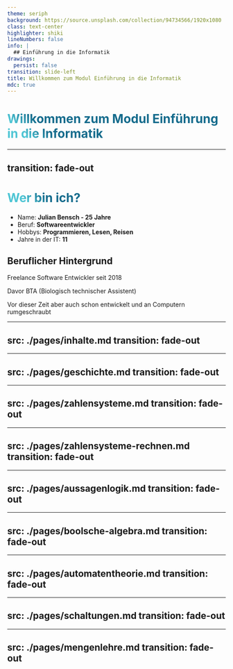 ```yaml
---
theme: seriph
background: https://source.unsplash.com/collection/94734566/1920x1080
class: text-center
highlighter: shiki
lineNumbers: false
info: |
  ## Einführung in die Informatik
drawings:
  persist: false
transition: slide-left
title: Willkommen zum Modul Einführung in die Informatik
mdc: true
---
```


# Willkommen zum Modul Einführung in die Informatik

---
transition: fade-out
---

# Wer bin ich?

- Name: **Julian Bensch - 25 Jahre**
- Beruf: **Softwareentwickler**
- Hobbys: **Programmieren, Lesen, Reisen**
- Jahre in der IT: **11**

## Beruflicher Hintergrund
Freelance Software Entwickler seit 2018

Davor BTA (Biologisch technischer Assistent)

Vor dieser Zeit aber auch schon entwickelt und an Computern rumgeschraubt

<style>
h1 {
  background-color: #2B90B6;
  background-image: linear-gradient(45deg, #4EC5D4 10%, #146b8c 20%);
  background-size: 100%;
  -webkit-background-clip: text;
  -moz-background-clip: text;
  -webkit-text-fill-color: transparent;
  -moz-text-fill-color: transparent;
}
</style>

---
src: ./pages/inhalte.md
transition: fade-out
---

---
src: ./pages/geschichte.md
transition: fade-out
---

---
src: ./pages/zahlensysteme.md
transition: fade-out
---

---
src: ./pages/zahlensysteme-rechnen.md
transition: fade-out
---

---
src: ./pages/aussagenlogik.md
transition: fade-out
---

---
src: ./pages/boolsche-algebra.md
transition: fade-out
---

---
src: ./pages/automatentheorie.md
transition: fade-out
---

---
src: ./pages/schaltungen.md
transition: fade-out
---

---
src: ./pages/mengenlehre.md
transition: fade-out
---



